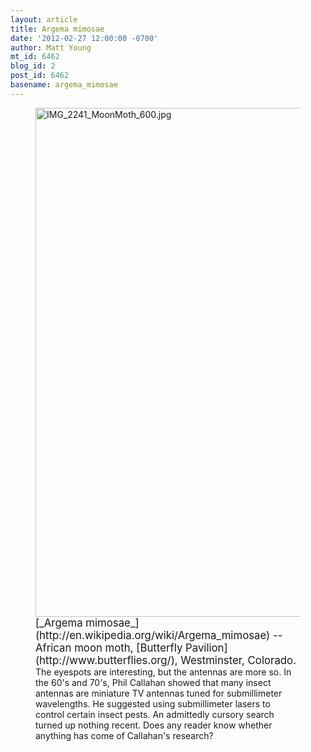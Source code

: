 ```yaml
---
layout: article
title: Argema mimosae
date: '2012-02-27 12:00:00 -0700'
author: Matt Young
mt_id: 6462
blog_id: 2
post_id: 6462
basename: argema_mimosae
---
```

<figure>
<img src="{{ site.baseurl }}/uploads/2012/IMG_2241_MoonMoth_600.jpg" alt="IMG_2241_MoonMoth_600.jpg" width="600" height="814" />
<figcaption markdown="span">
<big>[_Argema mimosae_](http://en.wikipedia.org/wiki/Argema_mimosae) -- African moon moth, [Butterfly Pavilion](http://www.butterflies.org/), Westminster, Colorado.</big> The eyespots are interesting, but the antennas are more so.  In the 60's and 70's, Phil Callahan showed that many insect antennas are miniature TV antennas tuned for submillimeter wavelengths. He suggested using submillimeter lasers to control certain insect pests.  An admittedly cursory search turned up nothing recent.  Does any reader know whether anything has come of Callahan's research?

</figcaption>
</figure>
